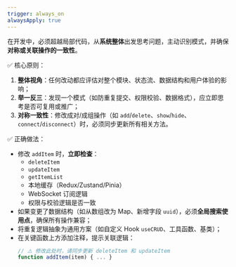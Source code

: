 ```yaml
---
trigger: always_on
alwaysApply: true
---
```

在开发中，必须超越局部代码，从**系统整体**出发思考问题，主动识别模式，并确保**对称或关联操作的一致性**。

✅ 核心原则：
1. **整体视角**：任何改动都应评估对整个模块、状态流、数据结构和用户体验的影响；
2. **举一反三**：发现一个模式（如防重复提交、权限校验、数据格式），应立即思考是否可复用或推广；
3. **对称一致性**：修改成对/成组操作（如 `add`/`delete`、`show`/`hide`、`connect`/`disconnect`）时，必须同步更新所有相关方法。

✅ 正确做法：
- 修改 `addItem` 时，**立即检查**：
  - `deleteItem`
  - `updateItem`
  - `getItemList`
  - 本地缓存（Redux/Zustand/Pinia）
  - WebSocket 订阅逻辑
  - 权限与校验逻辑是否一致
- 如果变更了数据结构（如从数组改为 Map、新增字段 `uuid`），必须**全局搜索使用点**，确保所有操作兼容；
- 将重复逻辑抽象为通用方案（如自定义 Hook `useCRUD`、工具函数、基类）；
- 在关键函数上方添加注释，提示关联逻辑：
  ```ts
  // ⚠️ 修改此处时，请同步更新 deleteItem 和 updateItem
  function addItem(item) { ... }